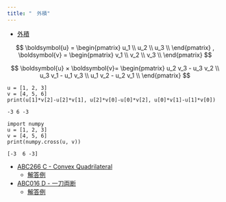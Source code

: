 ```yaml
---
title: "　外積"
---
```


* [外積](https://ja.wikipedia.org/wiki/%E3%82%AF%E3%83%AD%E3%82%B9%E7%A9%8D)

$$
\boldsymbol{u} =
\begin{pmatrix}
u_1 \\
u_2 \\
u_3 \\
\end{pmatrix}
,
\boldsymbol{v} =
\begin{pmatrix}
v_1 \\
v_2 \\
v_3 \\
\end{pmatrix}
$$

$$
\boldsymbol{u} × \boldsymbol{v}=
\begin{pmatrix}
u_2 v_3 - u_3 v_2 \\
u_3 v_1 - u_1 v_3 \\
u_1 v_2 - u_2 v_1 \\
\end{pmatrix}
$$

```python:サンプルコード
u = [1, 2, 3]
v = [4, 5, 6]
print(u[1]*v[2]-u[2]*v[1], u[2]*v[0]-u[0]*v[2], u[0]*v[1]-u[1]*v[0])
```

```text:実行結果
-3 6 -3
```

```python:サンプルコード
import numpy
u = [1, 2, 3]
v = [4, 5, 6]
print(numpy.cross(u, v))
```

```text:実行結果
[-3  6 -3]
```

- [ABC266 C - Convex Quadrilateral](https://atcoder.jp/contests/abc266/tasks/abc266_c)
    - [解答例](https://atcoder.jp/contests/abc266/submissions/34621406)
- [ABC016 D - 一刀両断](https://atcoder.jp/contests/abc016/tasks/abc016_4)
    - [解答例](https://atcoder.jp/contests/abc016/submissions/38719791)